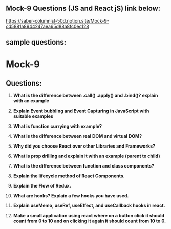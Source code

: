 ##            Mock-9 Questions (JS and React jS)  link below:


https://saber-columnist-50d.notion.site/Mock-9-cd5881a8944247aea65d88a8fc0ec128

## sample questions:

# Mock-9



## Questions:

1. ****What is the difference between .call() .apply() and .bind()? explain with an example****

2. **Explain Event bubbling and Event Capturing in JavaScript with suitable examples**

3. **What is function currying with example?**

4. **What is the difference between real DOM and virtual DOM?**

5. **Why did you choose React over other Libraries and Frameworks?**

6. **What is prop drilling and explain it with an example (parent to child)**

7. **What is the difference between function and class components?**

8. **Explain the lifecycle method of React Components.**

9. **Explain the Flow of Redux.**

10. **What are hooks? Explain a few hooks you have used.**

11. **Explain useMemo, useRef, useEffect, and useCallback hooks in react.**

12. **Make a small application using react where on a button click it should count from 0 to 10 and on clicking it again it should count from 10 to 0.**